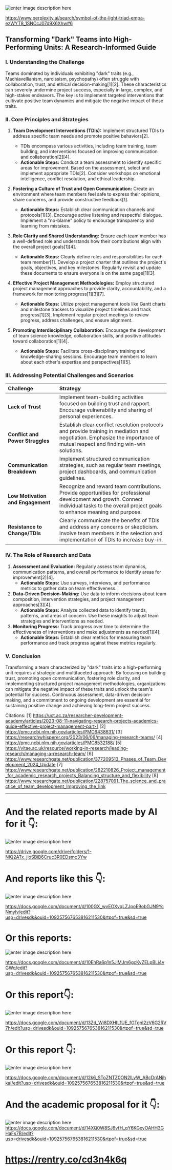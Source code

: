 
![enter image description here](https://i.sstatic.net/BHKameJz.jpg)

https://www.perplexity.ai/search/symbol-of-the-light-triad-empa-ezWYT8_1SNCcJ07d9X6Xhw#6


## Transforming "Dark" Teams into High-Performing Units: A Research-Informed Guide

### I. Understanding the Challenge

Teams dominated by individuals exhibiting "dark" traits (e.g., Machiavellianism, narcissism, psychopathy) often struggle with collaboration, trust, and ethical decision-making[1][2]. These characteristics can severely undermine project success, especially in large, complex, and high-stakes endeavors. The key is to implement targeted interventions that cultivate positive team dynamics and mitigate the negative impact of these traits.

### II. Core Principles and Strategies

1.  **Team Development Interventions (TDIs):** Implement structured TDIs to address specific team needs and promote positive behaviors[2].

    *   TDIs encompass various activities, including team training, team building, and interventions focused on improving communication and collaboration[2][4].
    *   **Actionable Steps:** Conduct a team assessment to identify specific areas for improvement. Based on the assessment, select and implement appropriate TDIs[2]. Consider workshops on emotional intelligence, conflict resolution, and ethical leadership.
2.  **Fostering a Culture of Trust and Open Communication:** Create an environment where team members feel safe to express their opinions, share concerns, and provide constructive feedback[1].

    *   **Actionable Steps:** Establish clear communication channels and protocols[1][3]. Encourage active listening and respectful dialogue. Implement a "no-blame" policy to encourage transparency and learning from mistakes.
3.  **Role Clarity and Shared Understanding:** Ensure each team member has a well-defined role and understands how their contributions align with the overall project goals[1][4].

    *   **Actionable Steps:** Clearly define roles and responsibilities for each team member[1]. Develop a project charter that outlines the project's goals, objectives, and key milestones. Regularly revisit and update these documents to ensure everyone is on the same page[1][3].
4.  **Effective Project Management Methodologies:** Employ structured project management approaches to provide clarity, accountability, and a framework for monitoring progress[1][3][7].

    *   **Actionable Steps:** Utilize project management tools like Gantt charts and milestone trackers to visualize project timelines and track progress[1][3]. Implement regular project meetings to review progress, address challenges, and ensure alignment.
5.  **Promoting Interdisciplinary Collaboration:** Encourage the development of team science knowledge, collaboration skills, and positive attitudes toward collaboration[1][4].

    *   **Actionable Steps:** Facilitate cross-disciplinary training and knowledge-sharing sessions. Encourage team members to learn about each other's expertise and perspectives[1][5].

### III. Addressing Potential Challenges and Scenarios

| Challenge                               | Strategy                                                                                                                                                                                |
| :-------------------------------------- | :-------------------------------------------------------------------------------------------------------------------------------------------------------------------------------------- |
| **Lack of Trust**                       | Implement team-building activities focused on building trust and rapport. Encourage vulnerability and sharing of personal experiences.                                                     |
| **Conflict and Power Struggles**        | Establish clear conflict resolution protocols and provide training in mediation and negotiation. Emphasize the importance of mutual respect and finding win-win solutions.                |
| **Communication Breakdown**             | Implement structured communication strategies, such as regular team meetings, project dashboards, and communication guidelines.                                                            |
| **Low Motivation and Engagement**       | Recognize and reward team contributions. Provide opportunities for professional development and growth. Connect individual tasks to the overall project goals to enhance meaning and purpose. |
| **Resistance to Change/TDIs**          | Clearly communicate the benefits of TDIs and address any concerns or skepticism. Involve team members in the selection and implementation of TDIs to increase buy-in.                     |

### IV. The Role of Research and Data

1.  **Assessment and Evaluation:** Regularly assess team dynamics, communication patterns, and overall performance to identify areas for improvement[2][4].
    *   **Actionable Steps:** Use surveys, interviews, and performance metrics to gather data on team effectiveness.
2.  **Data-Driven Decision-Making:** Use data to inform decisions about team composition, intervention strategies, and project management approaches[3][4].
    *   **Actionable Steps:** Analyze collected data to identify trends, patterns, and areas of concern. Use these insights to adjust team strategies and interventions as needed.
3.  **Monitoring Progress:** Track progress over time to determine the effectiveness of interventions and make adjustments as needed[1][4].
    *   **Actionable Steps:** Establish clear metrics for measuring team performance and track progress against these metrics regularly.

### V. Conclusion

Transforming a team characterized by "dark" traits into a high-performing unit requires a strategic and multifaceted approach. By focusing on building trust, promoting open communication, fostering role clarity, and implementing structured project management methodologies, organizations can mitigate the negative impact of these traits and unlock the team's potential for success. Continuous assessment, data-driven decision-making, and a commitment to ongoing development are essential for sustaining positive change and achieving long-term project success.

Citations:
[1] https://uct.ac.za/researcher-development-academy/articles/2023-08-11-navigating-research-projects-academics-guide-effective-project-management-part-1
[2] https://pmc.ncbi.nlm.nih.gov/articles/PMC6438631/
[3] https://researchwhisperer.org/2023/06/06/managing-research-teams/
[4] https://pmc.ncbi.nlm.nih.gov/articles/PMC8532188/
[5] https://vitae.ac.uk/resource/working-in-research/leading-research/managing-a-research-team/
[6] https://www.researchgate.net/publication/377209513_Phases_of_Team_Development_2024_Update
[7] https://www.researchgate.net/publication/282210826_Project_management_for_academic_research_projects_Balancing_structure_and_flexibility
[8] https://www.researchgate.net/publication/228757091_The_science_and_practice_of_team_development_Improving_the_link

---


# And the related reports made by AI for it 👇:

![enter image description here](https://i.sstatic.net/ceDpUugY.jpg)

https://drive.google.com/drive/folders/1-NIQ2ATx_jioSBiB6Cruc3R0EDsmc3Yw

# And reports like this 👇:
![enter image description here](https://i.sstatic.net/J7gMfO2C.jpg)

https://docs.google.com/document/d/100GX_wvEOXvqLZJpoE9obGJN9YcNmyIv/edit?usp=drivesdk&ouid=109257567653816211530&rtpof=true&sd=true


# Or this reports:

![enter image description here](https://i.sstatic.net/TpW8l2HJ.jpg)
 
https://docs.google.com/document/d/10EhRa6p1n5JlMJm6gcKyZELpBLi4vGWq/edit?usp=drivesdk&ouid=109257567653816211530&rtpof=true&sd=true

# Or this report👇:

 ![enter image description here](https://i.sstatic.net/M6XJ2sWp.jpg)

https://docs.google.com/document/d/13Zd_Wi8DXHIL1UE_fGTgnI2zV6G2RV7h/edit?usp=drivesdk&ouid=109257567653816211530&rtpof=true&sd=true



# Or this report 👇:

![enter image description here](https://i.sstatic.net/JflMixc2.jpg)

https://docs.google.com/document/d/12k6_SToZNTZ0ON2lLyW_ABcDrANjhkai/edit?usp=drivesdk&ouid=109257567653816211530&rtpof=true&sd=true

# And the academic proposal for it 👇:

![enter image description here](https://i.sstatic.net/KesyB9Gy.jpg)
https://docs.google.com/document/d/14XQ0W8SJ6vfH_qY6KGxyOAHH3GHaFs7B/edit?usp=drivesdk&ouid=109257567653816211530&rtpof=true&sd=true

# https://rentry.co/cd3n4k6q
 
